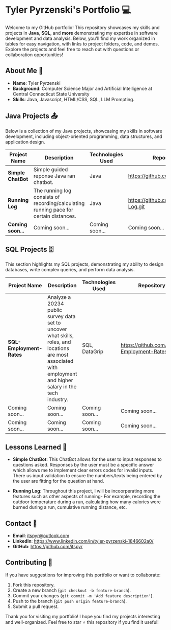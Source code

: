 # Tyler Pyrzenski's Portfolio 💻

Welcome to my GitHub portfolio! This repository showcases my skills and projects in **Java**, **SQL**, and **more** demonstrating my expertise in software development and data analysis. Below, you'll find my work organized in tables for easy navigation, with links to project folders, code, and demos. Explore the projects and feel free to reach out with questions or collaboration opportunities!

## About Me 📖
- **Name**: Tyler Pyrzenski
- **Background**: Computer Science Major and Artificial Intelligence at Central Connecticut State University 
- **Skills**: Java, Javascript, HTML/CSS, SQL, LLM Prompting.

## Java Projects 📤
Below is a collection of my Java projects, showcasing my skills in software development, including object-oriented programming, data structures, and application design.

| Project Name | Description | Technologies Used | Repository Link | Collaboration |
|--------------|-------------|-------------------|-----------------|-------------|
| **Simple ChatBot** | Simple guided reponse Java ran chatbot. | Java | https://github.com/itspyr/ChatBot.git | Solo |
| **Running Log** | The running log consists of recording/calculating running pace for certain distances. | Java | https://github.com/itspyr/Running-Log.git | Solo |
| **Coming soon...** | Coming soon... | Coming soon... | Coming soon... |


## SQL Projects 🗄️
This section highlights my SQL projects, demonstrating my ability to design databases, write complex queries, and perform data analysis.

| Project Name | Description | Technologies Used | Repository Link | Collaboration |
|--------------|-------------|-------------------|-----------------|-------------|
| **SQL-Employment-Rates**  | Analyze a 20234 public survey data set to uncover what skills, roles, and locations are most associated with employment and higher salary in the tech industry. | SQL, DataGrip | https://github.com/itspyr/SQL-Employment-Rates | Solo |
| Coming soon... | Coming soon... | Coming soon... | Coming soon... | Coming soon... |
| Coming soon... | Coming soon... | Coming soon... | Coming soon... | Coming soon... |


## Lessons Learned 🧠
- **Simple ChatBot**: This ChatBot allows for the user to input responses to questions asked. Responses by the user must be a specific answer which allows me to implement clear errors codes for invalid inputs. There us input validation to ensure the numbers/texts being entered by the user are fitting for the question at hand.

- **Running Log**: Throughout this project, I will be incoorperating more features such as other aspects of running- For example, recording the outdoor temperature during a run, calculating how many calories were burned during a run, cumulative running distance, etc.



## Contact 📧
- **Email**: itspyr@outlook.com
- **LinkedIn**: https://www.linkedin.com/in/tyler-pyrzenski-1846602a0/
- **GitHub**: https://github.com/itspyr

## Contributing 📌
If you have suggestions for improving this portfolio or want to collaborate:
1. Fork this repository.
2. Create a new branch (`git checkout -b feature-branch`).
3. Commit your changes (`git commit -m 'Add feature description'`).
4. Push to the branch (`git push origin feature-branch`).
5. Submit a pull request.

Thank you for visiting my portfolio! I hope you find my projects interesting and well-organized. Feel free to star ⭐ this repository if you find it useful!
